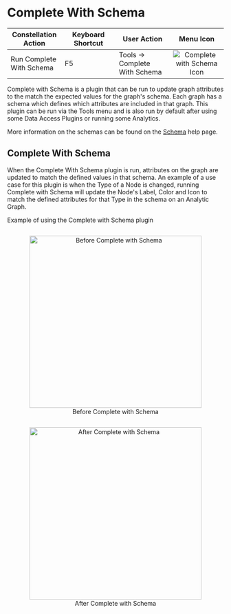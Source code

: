 # Complete With Schema

<table class="table table-striped">
<colgroup>
<col style="width: 25%" />
<col style="width: 25%" />
<col style="width: 25%" />
<col style="width: 25%" />
</colgroup>
<thead>
<tr class="header">
<th>Constellation Action</th>
<th>Keyboard Shortcut</th>
<th>User Action</th>
<th style="text-align: center;">Menu Icon</th>
</tr>
</thead>
<tbody>
<tr class="odd">
<td>Run Complete With Schema</td>
<td>F5</td>
<td>Tools -&gt; Complete With Schema</td>
<td style="text-align: center;"><img src="../ext/docs/CoreVisualSchema/src/au/gov/asd/tac/constellation/graph/schema/visual/resources/completeWithSchema.png" alt="Complete with Schema Icon" /></td>
</tr>
</tbody>
</table>

Complete with Schema is a plugin that can be run to update graph attributes to the
match the expected values for the graph's schema. Each graph has a schema which 
defines which attributes are included in that graph. This plugin can be run via 
the Tools menu and is also run by default after using some Data Access Plugins or
running some Analytics. 

More information on the schemas can be found on the 
[Schema](../ext/docs/CoreGraphFramework/src/au/gov/asd/tac/constellation/graph/schemas.md)
help page. 

## Complete With Schema

When the Complete With Schema plugin is run, attributes on the graph are updated
to match the defined values in that schema. An example of a use case for this plugin 
is when the Type of a Node is changed, running Complete with Schema 
will update the Node's Label, Color and Icon to match the defined attributes for 
that Type in the schema on an Analytic Graph. 

Example of using the Complete with Schema plugin
<div style="text-align: center">
    <figure style="display: inline-block">
        <img height=400 src="../ext/docs/CoreVisualSchema/src/au/gov/asd/tac/constellation/graph/schema/visual/resources/analytic_before_schema.png" alt="Before Complete with Schema" />
        <figcaption>Before Complete with Schema</figcaption>
    </figure>
    <figure style="display: inline-block">
        <img height=400 src="../ext/docs/CoreVisualSchema/src/au/gov/asd/tac/constellation/graph/schema/visual/resources/analytic_after_schema.png" alt="After Complete with Schema" />
        <figcaption>After Complete with Schema</figcaption>
    </figure>
</div>